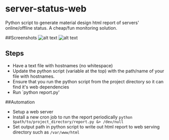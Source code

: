 # server-status-web
Python script to generate material design html report of servers' online/offline status. A cheap/fun monitoring solution.

##Screenshots
![alt text](http://i.imgur.com/fDMUnRe.png)
![alt text](http://i.imgur.com/GTHiU7f.png)

## Steps
- Have a text file with hostnames (no whitespace)
- Update the python script (variable at the top) with the path/name of your file with hostnames.
- Ensure that you run the python script from the project directory so it can find it's web dependencies
- Run `python report.py'

##Automation
- Setup a web server
- Install a new cron job to run the report periodically `python $path/to/project_directory/report.py &> /dev/null`
- Set output path in python script to write out html report to web serving directory such as `/var/www/html`
